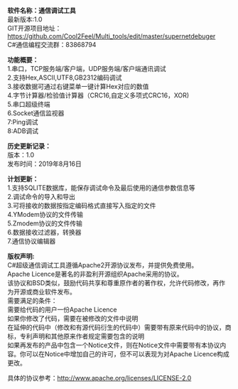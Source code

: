<b>软件名称：通信调试工具</b><br/>
最新版本:1.0<br/>
GIT开源项目地址：https://github.com/Cool2Feel/Multi_tools/edit/master/supernetdebuger<br/>
C#通信编程交流群：83868794<br/>

<b>功能概要：</b><br/>
1.串口，TCP服务端/客户端，UDP服务端/客户端通讯调试<br/>
2.支持Hex,ASCII,UTF8,GB2312编码调试<br/>
3.接收数据可通过右键菜单一键计算Hex对应的数值<br/>
4.字节计算器/检验值计算器（CRC16,自定义多项式CRC16，XOR)<br/>
5.串口超级终端<br/>
6.Socket通信监视器<br/>
7:Ping调试<br/>
8:ADB调试<br/>

<b>历史更新记录：</b><br/>
版本：1.0<br/>
发布时间：2019年8月16日<br/>

<b>计划更新：</b><br/>
1.支持SQLITE数据库，能保存调试命令及最后使用的通信参数信息等<br/>
2.调试命令的导入和导出<br/>
3.可将接收的数据按指定编码格式直接写入指定的文件<br/>
4.YModem协议的文件传输<br/>
5.Zmodem协议的文件传输<br/>
6.数据接收过滤器，转换器<br/>
7.通信协议编辑器<br/>

<b>版权声明:</b><br/>
C#超级通信调试工具遵循Apache2开源协议发布，并提供免费使用。<br/>
Apache Licence是著名的非盈利开源组织Apache采用的协议。<br/>
该协议和BSD类似，鼓励代码共享和尊重原作者的著作权，允许代码修改，再作为开源或商业软件发布。<br/>
需要满足的条件：<br/>
需要给代码的用户一份Apache Licence<br/>
如果你修改了代码，需要在被修改的文件中说明<br/>
在延伸的代码中（修改和有源代码衍生的代码中）需要带有原来代码中的协议，商标，专利声明和其他原来作者规定需要包含的说明<br/>
如果再发布的产品中包含一个Notice文件，则在Notice文件中需要带有本协议内容。你可以在Notice中增加自己的许可，但不可以表现为对Apache Licence构成更改。<br/>

具体的协议参考：http://www.apache.org/licenses/LICENSE-2.0
